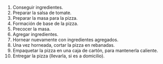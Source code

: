 1. Conseguir ingredientes.
2. Preparar la salsa de tomate.
3. Preparar la masa para la pizza.
4. Formación de base de la pizza.
5. Precocer la masa.
6. Agregar ingredientes.
7. Hornear nuevamente con ingredientes agregados.
8. Una vez horneada, cortar la pizza en rebanadas.
9. Empaquetar la pizza en una caja de cartón, para mantenerla caliente.
10. Entregar la pizza (llevarla, si es a domicilio).
